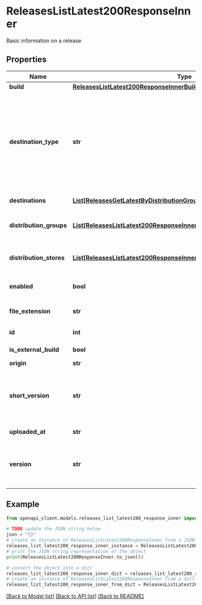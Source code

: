 # ReleasesListLatest200ResponseInner

Basic information on a release

## Properties

Name | Type | Description | Notes
------------ | ------------- | ------------- | -------------
**build** | [**ReleasesListLatest200ResponseInnerBuild**](ReleasesListLatest200ResponseInnerBuild.md) |  | [optional] 
**destination_type** | **str** | OBSOLETE. Will be removed in next version. The destination type.&lt;br&gt; &lt;b&gt;group&lt;/b&gt;: The release distributed to internal groups and distribution_groups details will be returned.&lt;br&gt; &lt;b&gt;store&lt;/b&gt;: The release distributed to external stores and distribution_stores details will be returned. &lt;br&gt;  | [optional] 
**destinations** | [**List[ReleasesGetLatestByDistributionGroup200ResponseDestinationsInner]**](ReleasesGetLatestByDistributionGroup200ResponseDestinationsInner.md) | A list of distribution groups or stores. | [optional] 
**distribution_groups** | [**List[ReleasesListLatest200ResponseInnerDistributionGroupsInner]**](ReleasesListLatest200ResponseInnerDistributionGroupsInner.md) | OBSOLETE. Will be removed in next version. A list of distribution groups that are associated with this release. | [optional] 
**distribution_stores** | [**List[ReleasesListLatest200ResponseInnerDistributionStoresInner]**](ReleasesListLatest200ResponseInnerDistributionStoresInner.md) | OBSOLETE. Will be removed in next version. A list of distribution stores that are associated with this release. | [optional] 
**enabled** | **bool** | This value determines the whether a release currently is enabled or disabled. | 
**file_extension** | **str** | The file extension of the main (user-uploaded) package file. | [optional] 
**id** | **int** | ID identifying this unique release. | 
**is_external_build** | **bool** | This value determines if a release is external or not. | [optional] 
**origin** | **str** | The release&#39;s origin | [optional] 
**short_version** | **str** | The release&#39;s short version.&lt;br&gt; For iOS: CFBundleShortVersionString from info.plist.&lt;br&gt; For Android: android:versionName from AppManifest.xml.  | 
**uploaded_at** | **str** | UTC time in ISO 8601 format of the uploaded time. | 
**version** | **str** | The release&#39;s version.&lt;br&gt; For iOS: CFBundleVersion from info.plist.&lt;br&gt; For Android: android:versionCode from AppManifest.xml.  | 

## Example

```python
from openapi_client.models.releases_list_latest200_response_inner import ReleasesListLatest200ResponseInner

# TODO update the JSON string below
json = "{}"
# create an instance of ReleasesListLatest200ResponseInner from a JSON string
releases_list_latest200_response_inner_instance = ReleasesListLatest200ResponseInner.from_json(json)
# print the JSON string representation of the object
print(ReleasesListLatest200ResponseInner.to_json())

# convert the object into a dict
releases_list_latest200_response_inner_dict = releases_list_latest200_response_inner_instance.to_dict()
# create an instance of ReleasesListLatest200ResponseInner from a dict
releases_list_latest200_response_inner_from_dict = ReleasesListLatest200ResponseInner.from_dict(releases_list_latest200_response_inner_dict)
```
[[Back to Model list]](../README.md#documentation-for-models) [[Back to API list]](../README.md#documentation-for-api-endpoints) [[Back to README]](../README.md)



